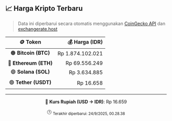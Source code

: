 

<!-- HARGA_KRIPTO -->
## 📈 Harga Kripto Terbaru

> Data ini diperbarui secara otomatis menggunakan [CoinGecko API](https://www.coingecko.com/) dan [exchangerate.host](https://exchangerate.host/)

<div align="center">

| 🪙 Token | 💰 Harga (IDR) |
|:------:|---------------:|
| 🟠 **Bitcoin (BTC)**   | Rp 1.874.102.021 |
| 🔵 **Ethereum (ETH)**  | Rp 69.556.249 |
| 🟣 **Solana (SOL)**    | Rp 3.634.885 |
| 🟢 **Tether (USDT)**   | Rp 16.658 |

---

💱 **Kurs Rupiah (USD → IDR)**: Rp 16.659

🕒 <sub>Terakhir diperbarui: 24/9/2025, 00.28.38</sub>

</div>
<!-- /HARGA_KRIPTO -->